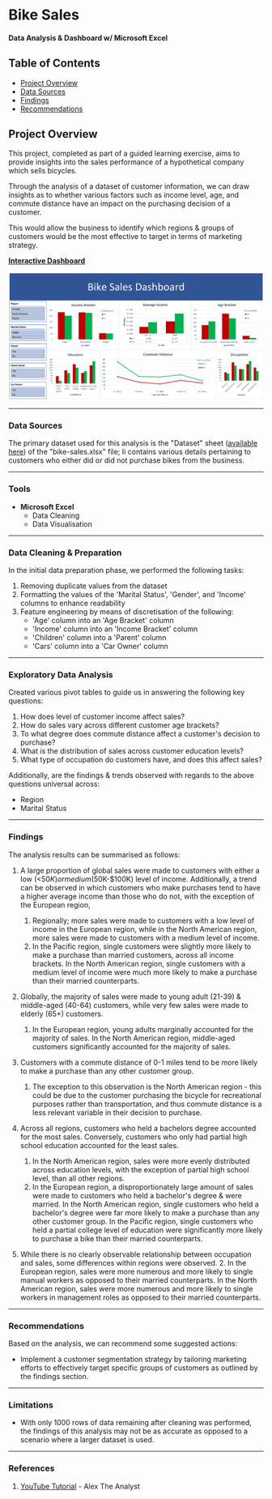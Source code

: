 

# Bike Sales

#### Data Analysis & Dashboard w/ Microsoft Excel

## Table of Contents

- [Project Overview](#project-overview)
- [Data Sources](#data-sources)
- [Findings](#findings)
- [Recommendations](#recommendations)

## Project Overview

This project, completed as part of a guided learning exercise, aims to provide insights into the sales performance of a  hypothetical company which sells bicycles.

Through the analysis of a dataset of customer information, we can draw insights as to whether various factors such as income level, age, and commute distance have an impact on the purchasing decision of a customer.

This would allow the business to identify which regions & groups of customers would be the most effective to target in terms of marketing strategy.

[**Interactive Dashboard**](https://)

![dashboard-screenshot](./assets/dashboard-screenshot.png)
  
---  

### Data Sources

The primary dataset used for this analysis is the "Dataset" sheet ([available here](https://)) of the "bike-sales.xlsx" file; Ii contains various details pertaining to customers who either did or did not purchase bikes from the business.
  
---  

### Tools

- **Microsoft Excel**
    - Data Cleaning
    - Data Visualisation

---  

### Data Cleaning & Preparation

In the initial data preparation phase, we performed the following tasks:

1. Removing duplicate values from the dataset
2. Formatting the values of the 'Marital Status', 'Gender', and 'Income' columns to enhance readability
3. Feature engineering by means of discretisation of the following:
    - 'Age' column into an 'Age Bracket' column
    - 'Income' column into an 'Income Bracket' column
    - 'Children' column into a 'Parent' column
    - 'Cars' column into a 'Car Owner' column

  ---

### Exploratory Data Analysis

Created various pivot tables to guide us in answering the following key questions:

1. How does level of customer income affect sales?
2. How do sales vary across different customer age brackets?
3. To what degree does commute distance affect a customer's decision to purchase?
4. What is the distribution of sales across customer education levels?
5. What type of occupation do customers have, and does this affect sales?

Additionally, are the findings & trends observed with regards to the above questions universal across:
- Region
- Marital Status

---

### Findings

The analysis results can be summarised as follows:

1. A large proportion of global sales were made to customers with either a low (<$50K) or medium ($50K-$100K)  level of income.  Additionally, a trend can be observed in which customers who make purchases tend to have a higher average income than those who do not, with the exception of the European region,
    1. Regionally; more sales were made to customers with a low level of income in the European region, while in the North American region, more sales were made to customers with a medium level of income.
    2. In the Pacific region, single customers  were slightly more likely to make a purchase than married customers, across all income brackets.
       In the North American region, single customers with a medium level of income were much more likely to make a purchase than their married counterparts.

2. Globally, the majority of sales were made to young adult (21-39) & middle-aged (40-64) customers, while very few sales were made to elderly (65+) customers.
    1. In the European region, young adults marginally accounted for the majority of sales. In the North American region, middle-aged customers significantly accounted for the majority of sales.

3.  Customers with a commute distance of 0-1 miles tend to be more likely to make a purchase than any other customer group.
	1. The exception to this observation is the North American region - this could be due to the customer purchasing the bicycle for recreational purposes rather than transportation, and thus commute distance is a less relevant variable in their decision to purchase.

4. Across all  regions, customers who held a bachelors degree accounted for the most sales. Conversely, customers who only had partial high school education accounted for the least sales.
    1. In the North American region, sales were more evenly distributed across education levels, with the exception of partial high school level, than all other regions.
    2. In the European region, a disproportionately large amount of sales were made to customers who held a bachelor's degree & were married.
       In the North American region, single customers who held a bachelor's degree were far more likely to make a purchase than any other customer group.
       In the Pacific region, single customers who held a partial college level of education were significantly more likely to purchase a bike than their married counterparts.

5. While there is no clearly observable relationship between occupation and sales, some differences within regions were observed.
	2.  In the European region, sales were more numerous and more likely to single manual workers as opposed to their married counterparts. 
        In the North American region, sales were more numerous and more likely to single workers in management roles as opposed to their married counterparts. 

---

### Recommendations

Based on the analysis, we can recommend some suggested actions:

- Implement a customer segmentation strategy by tailoring marketing efforts to effectively target specific groups of customers as outlined by the findings section.

---

### Limitations

- With only 1000 rows of data remaining after cleaning was performed, the findings of this analysis may not be as accurate as opposed to a scenario where a larger dataset is used.

---  

### References

1. [YouTube Tutorial](https://www.youtube.com/watch?v=opJgMj1IUrc) - Alex The Analyst

